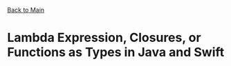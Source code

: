 [Back to Main](README.md/#lambda-expressions-closures-or-functions-as-types)
# Lambda Expression, Closures, or Functions as Types in Java and Swift
